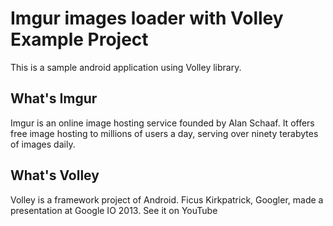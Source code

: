 Imgur images loader with Volley Example Project
=========================

This is a sample android application using Volley library.

What's Imgur
-----
Imgur is an online image hosting service founded by Alan Schaaf. It offers free image hosting to millions of users a day, serving over ninety terabytes of images daily.

What's Volley
-----
Volley is a framework project of Android. Ficus Kirkpatrick, Googler, made a presentation at Google IO 2013. See it on YouTube